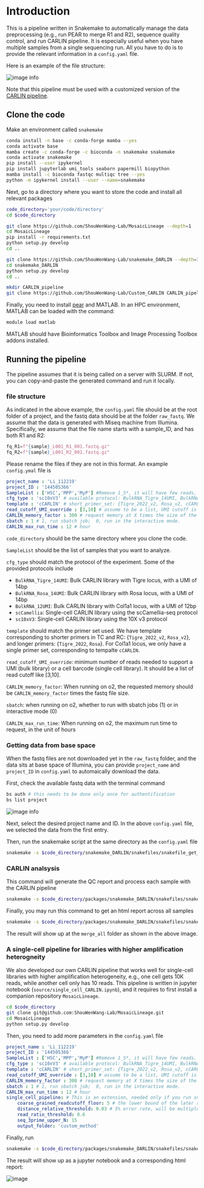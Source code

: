 # Introduction

This is a pipeline written in Snakemake to automatically manage the data preprocessing (e.g., run PEAR to merge R1 and R2), sequence quality control, and run CARLIN pipeline. It is especially useful when you have multiple samples from a single sequencing run. All you have to do is to provide the relevant information in a `config.yaml` file.

Here is an example of the file structure:

![image info](https://user-images.githubusercontent.com/4595786/205734971-e4a62308-9d16-4727-9107-36aff168a6d3.png)

Note that this pipeline must be used with a customized version of the [CARLIN pipeline](https://github.com/ShouWenWang-Lab/Custom_CARLIN).

## Clone the code 

Make an environment called `snakemake`
```bash
conda install -n base -c conda-forge mamba --yes
conda activate base
mamba create -c conda-forge -c bioconda -n snakemake snakemake
conda activate snakemake
pip install --user ipykernel
pip install jupyterlab umi_tools seaborn papermill biopython
mamba install -c bioconda fastqc multiqc tree --yes
python -m ipykernel install --user --name=snakemake
```

Next, go to a directory where you want to store the code and install all relevant packages
```bash
code_directory='your/code/directory'
cd $code_directory

git clone https://github.com/ShouWenWang-Lab/MosaicLineage --depth=1
cd MosaicLineage
pip install -r requirements.txt
python setup.py develop
cd ..

git clone https://github.com/ShouWenWang-Lab/snakemake_DARLIN --depth=1
cd snakemake_DARLIN
python setup.py develop
cd ..

mkdir CARLIN_pipeline
git clone https://github.com/ShouWenWang-Lab/Custom_CARLIN CARLIN_pipeline --depth=1
```

Finally, you need to install [pear](https://www.h-its.org/downloads/pear-academic/) and MATLAB. In an HPC environment, MATLAB can be loaded with the command:
```bash
module load matlab
```

MATLAB should have Bioinformatics Toolbox and Image Processing Toolbox addons installed.

## Running the pipeline

The pipeline assumes that it is being called on a server with SLURM. If not, you can copy-and-paste the generated command and run it locally.

### file structure

As indicated in the above example, the `config.yaml` file should be at the root folder of a project, and the fastq data should be at the folder `raw_fastq`. 
We assume that the data is generated with Miseq machine from Illumina. Specifically, we assume that the file name starts with a sample_ID, and has both R1 and R2: 
```python
fq_R1=f"{sample}_L001_R1_001.fastq.gz"
fq_R2=f"{sample}_L001_R2_001.fastq.gz"
```
Please rename the files if they are not in this format. An example `config.ymal` file is
```yaml
project_name : 'Li_112219'
project_ID : '144505366'
SampleList : ['HSC','MPP','MyP'] #Remove 1_S*, it will have few reads, affect the output
cfg_type : 'sc10xV3' # available protocol: BulkRNA_Tigre_14UMI, BulkRNA_Rosa_14UMI, BulkRNA_12UMI, scCamellia,sc10xV3
template : 'cCARLIN' # short_primer_set: {Tigre_2022_v2, Rosa_v2, cCARLIN}, long_primer_set: {Tigre_2022,Rosa,cCARLIN}
read_cutoff_UMI_override : [3,10] # assume to be a list, UMI cutoff is the same as CB cutoff for single-cell protocol
CARLIN_memory_factor : 300 # request memory at X times the size of the pear fastq file.
sbatch : 1 # 1, run sbatch job;  0, run in the interactive mode. 
CARLIN_max_run_time : 12 # hour
```
`code_directory` should be the same directory where you clone the code. 

`SampleList` should be the list of samples that you want to analyze. 

`cfg_type` should match the protocol of the experiment. Some of the provided protocols include
 
 * `BulkRNA_Tigre_14UMI`: Bulk CARLIN library with Tigre locus, with a UMI of 14bp
 * `BulkRNA_Rosa_14UMI`:  Bulk CARLIN library with Rosa locus, with a UMI of 14bp
 * `BulkRNA_12UMI`: Bulk CARLIN library with Col1a1 locus, with a UMI of 12bp
 * `scCamellia`: Single-cell CARLIN library using the scCamellia-seq protocol
 * `sc10xV3`: Single-cell CARLIN library using the 10X v3 protocol
 
 `template` should match the primer set used. We have template corresponding to shorter primers in TC and RC: {`Tigre_2022_v2`, `Rosa_v2`}, and longer primers: {`Tigre_2022`, `Rosa`}. For Col1a1 locus, we only have a single primer set, corresponding to tempalte `cCARLIN`. 

`read_cutoff_UMI_override`: minimum number of reads needed to support a UMI (bulk library) or a cell barcode (single cell library). It should be a list of read cutoff like [3,10].

`CARLIN_memory_factor`: When running on o2, the requested memory should be `CARLIN_memory_factor` times the fastq file size.

`sbatch`: when running on o2, whether to run with sbatch jobs (1) or in interactive mode (0)

`CARLIN_max_run_time`: When running on o2, the maximum run time to request, in the unit of hours

### Getting data from base space

When the fastq files are not downloaded yet in the `raw_fastq` folder, and the data sits at base space of Illumina, you can provide `project_name` and `project_ID` in `config.yaml` to automaically download the data. 

First, check the available fastq data with the terminal command 
```bash
bs auth # this needs to be done only once for authentification
bs list project
```
![image info](https://user-images.githubusercontent.com/4595786/205739547-7439adf6-90a3-45bc-ac36-71758cef4e6c.png)

Next, select the desired project name and ID. In the above `config.yaml` file, we selected the data from the first entry. 

Then, run the snakemake script at the same directory as the `config.yaml` file
```bash
snakemake -s $code_directory/snakemake_DARLIN/snakefiles/snakefile_get_data.py --configfile config.yaml --core 1
```

### CARLIN analsysis

This command will generate the QC report and process each sample with the CARLIN pipeline
```bash
snakemake -s $code_directory/packages/snakemake_DARLIN/snakefiles/snakefile_integrate_CARLIN.py  --configfile config.yaml --core 10
```

Finally, you may run this command to get an html report across all samples
```bash
snakemake -s $code_directory/packages/snakemake_DARLIN/snakefiles/snakefile_downstream_fast.py --configfile config.yaml --core 5 --ri -R generate_report -R plots 
```
The result will show up at the `merge_all` folder as shown in the above image. 

### A single-cell pipeline for libraries with higher amplification heterogneity

We also developed our own CARLIN pipeline that works well for single-cell libraries with higher amplification heterogeneity, e.g., one cell gets 10K reads, while another cell only has 10 reads. This pipeline is written in jupyter notebook (`source/single_cell_CARLIN.ipynb`), and it requires to first install a companion repository `MosaicLineage`. 
```bash
cd $code_directory
git clone git@github.com:ShouWenWang-Lab/MosaicLineage.git
cd MosaicLineage
python setup.py develop
```

Then, you need to add more parameters in the `config.yaml` file
```yaml
project_name : 'Li_112219'
project_ID : '144505366'
SampleList : ['HSC','MPP','MyP'] #Remove 1_S*, it will have few reads, affect the output
cfg_type : 'sc10xV3' # available protocol: BulkRNA_Tigre_14UMI, BulkRNA_Rosa_14UMI, BulkRNA_12UMI, scCamellia,sc10xV3
template : 'cCARLIN' # short_primer_set: {Tigre_2022_v2, Rosa_v2, cCARLIN}, long_primer_set: {Tigre_2022,Rosa,cCARLIN}
read_cutoff_UMI_override : [3,10] # assume to be a list, UMI cutoff is the same as CB cutoff for single-cell protocol
CARLIN_memory_factor : 300 # request memory at X times the size of the pear fastq file.
sbatch : 1 # 1, run sbatch job;  0, run in the interactive mode. 
CARLIN_max_run_time : 12 # hour
single_cell_pipeline: # This is an extension, needed only if you run snakefile_single_cell_CARLIN.py
    coarse_grained_readcutoff_floor: 5 # the lower bound of the later read count filtering, after denoising, and re-group reads. 
    distance_relative_threshold: 0.03 # 5% error rate, will be multipled with the sequence length
    read_ratio_threshold: 0.6
    seq_3prime_upper_N: 15
    output_folder: 'custom_method'
```

Finally, run 
```bash
snakemake -s $code_directory/packages/snakemake_DARLIN/snakefiles/snakefile_single_cell_CARLIN.py  --configfile config.yaml --core 10
```

The result will show up as a jupyter notebook and a corresponding html report:

![image](https://user-images.githubusercontent.com/4595786/205761409-2f5678c2-51aa-409b-93f1-ab32509a2c74.png)
